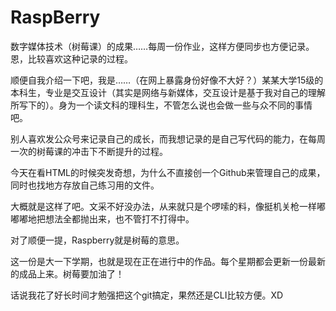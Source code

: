 # RaspBerry
数字媒体技术（树莓课）的成果……每周一份作业，这样方便同步也方便记录。恩，比较喜欢这种记录的过程。

顺便自我介绍一下吧，我是……（在网上暴露身份好像不大好？）某某大学15级的本科生，专业是交互设计（其实是网络与新媒体，交互设计是基于我对自己的理解所写下的）。身为一个读文科的理科生，不管怎么说也会做一些与众不同的事情吧。

别人喜欢发公众号来记录自己的成长，而我想记录的是自己写代码的能力，在每周一次的树莓课的冲击下不断提升的过程。

今天在看HTML的时候突发奇想，为什么不直接创一个Github来管理自己的成果，同时也找地方存放自己练习用的文件。

大概就是这样了吧。文采不好没办法，从来就只是个啰嗦的料，像挺机关枪一样嘟嘟嘟地把想法全都抛出来，也不管打不打得中。

对了顺便一提，Raspberry就是树莓的意思。

这一份是大一下学期，也就是现在正在进行中的作品。每个星期都会更新一份最新的成品上来。树莓要加油了！

话说我花了好长时间才勉强把这个git搞定，果然还是CLI比较方便。XD
